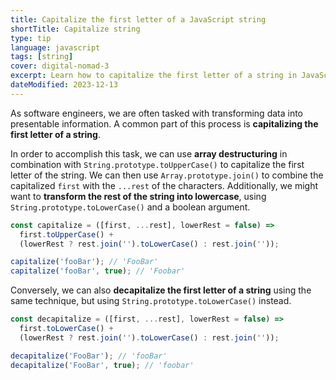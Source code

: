 ```yaml
---
title: Capitalize the first letter of a JavaScript string
shortTitle: Capitalize string
type: tip
language: javascript
tags: [string]
cover: digital-nomad-3
excerpt: Learn how to capitalize the first letter of a string in JavaScript using array destructuring and `String.prototype.toUpperCase()`.
dateModified: 2023-12-13
---
```


As software engineers, we are often tasked with transforming data into presentable information. A common part of this process is **capitalizing the first letter of a string**.

In order to accomplish this task, we can use **array destructuring** in combination with `String.prototype.toUpperCase()` to capitalize the first letter of the string. We can then use `Array.prototype.join()` to combine the capitalized `first` with the `...rest` of the characters. Additionally, we might want to **transform the rest of the string into lowercase**, using `String.prototype.toLowerCase()` and a boolean argument.

```js
const capitalize = ([first, ...rest], lowerRest = false) =>
  first.toUpperCase() +
  (lowerRest ? rest.join('').toLowerCase() : rest.join(''));

capitalize('fooBar'); // 'FooBar'
capitalize('fooBar', true); // 'Foobar'
```

Conversely, we can also **decapitalize the first letter of a string** using the same technique, but using `String.prototype.toLowerCase()` instead.

```js
const decapitalize = ([first, ...rest], lowerRest = false) =>
  first.toLowerCase() +
  (lowerRest ? rest.join('').toLowerCase() : rest.join(''));

decapitalize('FooBar'); // 'fooBar'
decapitalize('FooBar', true); // 'foobar'
```
